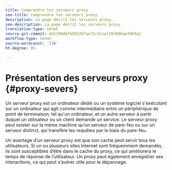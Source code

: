 ```yaml
---
title: Comprendre les serveurs proxy
seo-title: Comprendre les serveurs proxy
description: La page décrit les serveurs proxy.
seo-description: La page décrit les serveurs proxy.
translation-type: tm+mt
source-git-commit: dd1198dbfb502287ae72c3ccef297606aef069a2
workflow-type: tm+mt
source-wordcount: '138'
ht-degree: 0%

---
```



# Présentation des serveurs proxy  {#proxy-severs}

Un serveur proxy est un ordinateur dédié ou un système logiciel s&#39;exécutant sur un ordinateur qui agit comme intermédiaire entre un périphérique de point de terminaison, tel qu&#39;un ordinateur, et un autre serveur à partir duquel un utilisateur ou un client demande un service. Le serveur proxy peut exister sur la même machine qu’un serveur de pare-feu ou sur un serveur distinct, qui transfère les requêtes par le biais du pare-feu.

Un avantage d’un serveur proxy est que son cache peut servir tous les utilisateurs. Si un ou plusieurs sites Internet sont fréquemment demandés, ils sont susceptibles d’être dans le cache du proxy, ce qui améliorera le temps de réponse de l’utilisateur. Un proxy peut également enregistrer ses interactions, ce qui peut s’avérer utile pour le dépannage.